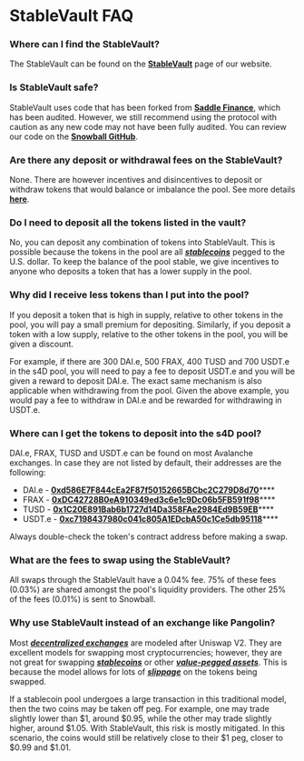 # StableVault FAQ

### Where can I find the StableVault?

The StableVault can be found on the [**StableVault**](https://app.snowball.network/s4d-vault) page of our website.

### Is StableVault safe?

StableVault uses code that has been forked from [**Saddle Finance**](https://saddle.finance), which has been audited. However, we still recommend using the protocol with caution as any new code may not have been fully audited. You can review our code on the [**Snowball GitHub**](https://github.com/Snowball-Finance).

### Are there any deposit or withdrawal fees on the StableVault?

None. There are however incentives and disincentives to deposit or withdraw tokens that would balance or imbalance the pool. See more details [**here**](../our-products/stablevault.md).

### Do I need to deposit all the tokens listed in the vault?

No, you can deposit any combination of tokens into StableVault. This is possible because the tokens in the pool are all [_**stablecoins**_](../resources/defi-glossary.md#stablecoin) pegged to the U.S. dollar. To keep the balance of the pool stable, we give incentives to anyone who deposits a token that has a lower supply in the pool.

### Why did I receive less tokens than I put into the pool?

If you deposit a token that is high in supply, relative to other tokens in the pool, you will pay a small premium for depositing. Similarly, if you deposit a token with a low supply, relative to the other tokens in the pool, you will be given a discount.

For example, if there are 300 DAI.e, 500 FRAX, 400 TUSD and 700 USDT.e in the s4D pool, you will need to pay a fee to deposit USDT.e and you will be given a reward to deposit DAI.e. The exact same mechanism is also applicable when withdrawing from the pool. Given the above example, you would pay a fee to withdraw in DAI.e and be rewarded for withdrawing in USDT.e.

### Where can I get the tokens to deposit into the s4D pool?

DAI.e, FRAX, TUSD and USDT.e can be found on most Avalanche exchanges. In case they are not listed by default, their addresses are the following:

* DAI.e - [**0xd586E7F844cEa2F87f50152665BCbc2C279D8d70**](https://snowtrace.io/token/0xd586E7F844cEa2F87f50152665BCbc2C279D8d70)****
* FRAX - [**0xDC42728B0eA910349ed3c6e1c9Dc06b5FB591f98**](https://snowtrace.io/token/0xDC42728B0eA910349ed3c6e1c9Dc06b5FB591f98)****
* TUSD - [**0x1C20E891Bab6b1727d14Da358FAe2984Ed9B59EB**](https://snowtrace.io/token/0x1C20E891Bab6b1727d14Da358FAe2984Ed9B59EB)****
* USDT.e - [**0xc7198437980c041c805A1EDcbA50c1Ce5db95118**](https://snowtrace.io/token/0xc7198437980c041c805A1EDcbA50c1Ce5db95118)****

Always double-check the token's contract address before making a swap.

### What are the fees to swap using the StableVault?

All swaps through the StableVault have a 0.04% fee. 75% of these fees (0.03%) are shared amongst the pool's liquidity providers. The other 25% of the fees (0.01%) is sent to Snowball.

### Why use StableVault instead of an exchange like Pangolin?

Most [_**decentralized exchanges**_](../resources/defi-glossary.md#decentralized-exchange-dex) are modeled after Uniswap V2. They are excellent models for swapping most cryptocurrencies; however, they are not great for swapping [_**stablecoins**_](../resources/defi-glossary.md#stablecoin) or other [_**value-pegged assets**_](../resources/defi-glossary.md#pegged-tokens). This is because the model allows for lots of [_**slippage**_](../resources/defi-glossary.md#slippage) on the tokens being swapped.

If a stablecoin pool undergoes a large transaction in this traditional model, then the two coins may be taken off peg. For example, one may trade slightly lower than $1, around $0.95, while the other may trade slightly higher, around $1.05. With StableVault, this risk is mostly mitigated. In this scenario, the coins would still be relatively close to their $1 peg, closer to $0.99 and $1.01.
